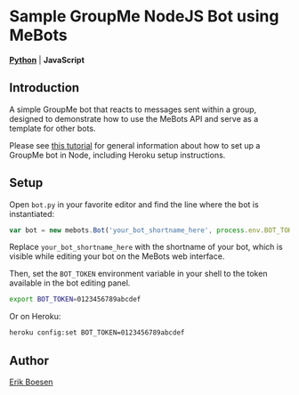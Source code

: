 # Sample GroupMe NodeJS Bot using MeBots
[**Python**](https://github.com/ErikBoesen/mebots-example-python) | **JavaScript**

## Introduction

A simple GroupMe bot that reacts to messages sent within a group, designed to demonstrate how to use the MeBots API and serve as a template for other bots.

Please see [this tutorial](https://github.com/groupme/bot-tutorial-nodejs) for general information about how to set up a GroupMe bot in Node, including Heroku setup instructions.

## Setup
Open `bot.py` in your favorite editor and find the line where the bot is instantiated:
```js
var bot = new mebots.Bot('your_bot_shortname_here', process.env.BOT_TOKEN;
```
Replace `your_bot_shortname_here` with the shortname of your bot, which is visible while editing your bot on the MeBots web interface.

Then, set the `BOT_TOKEN` environment variable in your shell to the token available in the bot editing panel.
```sh
export BOT_TOKEN=0123456789abcdef
```
Or on Heroku:
```sh
heroku config:set BOT_TOKEN=0123456789abcdef
```

## Author
[Erik Boesen](https://github.com/ErikBoesen)
